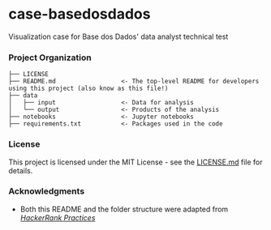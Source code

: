 # case-basedosdados
Visualization case for Base dos Dados' data analyst technical test

### Project Organization

    ├── LICENSE
    ├── README.md                  <- The top-level README for developers using this project (also know as this file!)
    ├── data
    │   ├── input                  <- Data for analysis
    │   └── output                 <- Products of the analysis
    ├── notebooks                  <- Jupyter notebooks
    ├── requirements.txt           <- Packages used in the code

### License

This project is licensed under the MIT License - see the [LICENSE.md](LICENSE.md) file for details.

### Acknowledgments
* Both this README and the folder structure were adapted from [*HackerRank Practices*](https://github.com/fernandascovino/hackerank)
